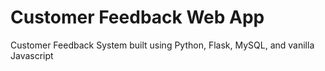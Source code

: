 # Customer Feedback Web App
Customer Feedback System built using Python, Flask, MySQL, and vanilla Javascript
